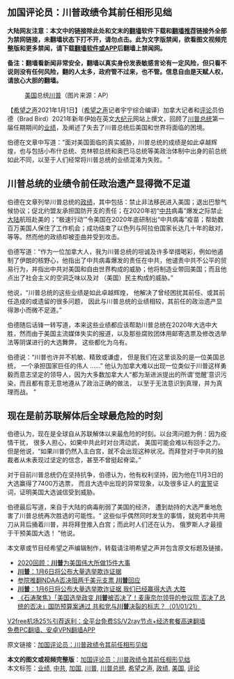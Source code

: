  <h2>加国评论员：川普政绩令其前任相形见绌</h2> <p class="notice"><b>大陆网友注意：本文中的链接除此处和文末的<a href="https://github.com/bannedbook/fanqiang" >翻墙</a>软件下载和<a href="https://github.com/killgcd/justmysocks/blob/master/README.md">翻墙推荐</a>链接外全部为禁网链接，未翻墙状态下打不开，请勿点击。此为文字版禁闻，欲看图文视频完整版和更多禁闻，请下载<a href="https://github.com/bannedbook/fanqiang">翻墙软件或APP</a>后翻墙上禁闻网。</p><p>备注：翻墙看新闻非常安全，翻墙以真实身份发表敏感言论有一定风险，但只看不说则没有任何风险，翻的人太多，政府管不过来，也不管。信息自由是天赋人权，请放心大胆的翻墙。</b></p>  <div class="entry"> <figure> <p><figcaption><a href="https://www.bannedbook.org/bnews/tag/%e7%be%8e%e5%9b%bd/" class="st_tag internal_tag" rel="tag" title="标签 美国 下的日志">美国</a>总统<a href="https://www.bannedbook.org/bnews/tag/%e5%b7%9d%e6%99%ae/" class="st_tag internal_tag" rel="tag" title="标签 川普 下的日志">川普</a>（图片来源：AP）</figcaption></figure> <p>【<span class='wp_keywordlink_affiliate'><a href="https://www.soundofhope.org" title="希望之声" target="_blank">希望之声</a></span>2021年1月1日】（<a href="https://www.bannedbook.org/bnews/tag/%e5%b8%8c%e6%9c%9b%e4%b9%8b%e5%a3%b0/" class="st_tag internal_tag" rel="tag" title="标签 希望之声 下的日志">希望之声</a>记者宇宁综合编译）加拿大记者和<span class='wp_keywordlink_affiliate'><a href="https://www.bannedbook.org/bnews/comments/" title="新闻评论" target="_blank">评论</a></span>员伯德（Brad Bird）2021年新年伊始在英文<span class='wp_keywordlink_affiliate'><a href="http://www.epochtimes.com/" title="大纪元" target="_blank">大纪元</a></span>网站上撰文，回顾了<a href="https://www.bannedbook.org/bnews/tag/%E5%B7%9D%E6%99%AE%E6%80%BB%E7%BB%9F/" class="st_tag internal_tag" rel="tag" title="标签 川普总统 下的日志">川普总统</a>第一届任期期间的<a href="https://www.bannedbook.org/bnews/tag/%E4%B8%9A%E7%BB%A9/" class="st_tag internal_tag" rel="tag" title="标签 业绩 下的日志">业绩</a>，及阐述了失去了川普总统后美国和世界将面临的困境。 </p> <p>伯德在文章中写道：“面对美国面临的真实威胁，川普总统的成绩是如此卓越辉煌，也与包括小布什总统、克林顿总统和奥巴马总统等美政治体制中出身的前总统如此不同，以至于人们经常将川普总统的业绩混淆为失败。 ”</p> <h2>川普总统的业绩令前任政治遗产显得微不足道</h2> <p>伯德在文章列举川普总统的<a href="https://www.bannedbook.org/bnews/tag/%E6%94%BF%E7%BB%A9/" class="st_tag internal_tag" rel="tag" title="标签 政绩 下的日志">政绩</a>，其中包括：禁止非法移民进入美国；退出巴黎气候协议；促北约盟友承担国防开支的责任；在2020年初“<a href="https://www.bannedbook.org/bnews/tag/%e4%b8%ad%e5%85%b1/" class="st_tag internal_tag" rel="tag" title="标签 中共 下的日志">中共</a>病毒”爆发之际禁止<span class='wp_keywordlink_affiliate'><a href="https://www.bannedbook.org/" title="大陆" target="_blank">大陆</a></span>航班赴美的；“极速行动’”令美国在2020年底研制出“中共病毒”疫苗；帮助数百万美国人保住了工作机会；成功结束了以色列与阿拉伯国家长达几十年的敌对，等等。然而他的政绩却被歪曲并受到攻击。</p>  <p>伯德写道：“作为一位加拿大人，我为川普总统的坦诚及许多举措喝彩，例如他遏制了伊朗的核野心，他指出了中共病毒爆发的责任在中共，他谴责中共不公平的贸易行为，并指出中共对美国和自由世界构成的威胁；他将制造业带回美国；而且他点出了社会主义的空洞乏味以及对 （美国）民主构成的威胁。”</p> <p>他说，“川普总统的这些业绩是如此卓越辉煌， 他解决了曾经困扰其前任、或其前任造成的或遗留的很多问题， 因此与川普总统的业绩相较，其前任的政治遗产显得渺小而微不足道。”</p> <p>伯德随后话锋一转写道，本来这些业绩都应该帮助川普总统在2020年大选中大胜，然而由于美国主流媒体失实的报道，以及那些腐败团体用邮寄选票及修改选举法等阴谋进行的大选舞弊， 这些都化为乌有。</p>  <p>伯德说：“川普也许并不机敏、精致或谦虚， 但是我们在这里谈及的是一位美国总统， 一个承担国家巨任的伟人 ……” 他认为加拿大难以出现一位类似于川普这样勇毅而意志坚定的领导人，因为大多数加拿大人“都为渐进派提出的所谓&#x27;觉醒’意识污染，而且都有意无意地遵从了政治正确的做法， 以至于无法意识到真理，并为真理而战。 ”</p> <h2>现在是前苏联解体后全球最危险的时刻</h2> <p>伯德认为，现在是全球自从苏联解体以来最危险的时刻。以台湾问题为例：因为疫情干扰， 很多人担心，如果中共此时对台湾动武， 美国可能会难以有回手之力。但是他说，“如果川普仍然入主白宫，就不会出现这种状况。而拜登对于中共的独裁者从未表现过坚定的信念，甚至不曾挺起脊梁。”</p> <p>对于目前川普总统仍在坚持抗争，伯德认为，他有权利坚持，因为他在11月3日的大选赢得了7400万选票， 而且大选中出现的异常现象，以及很多证人的<span class='wp_keywordlink'><a href="https://www.bannedbook.org/forum5/topic17.html" title="宣誓与预言" target="_blank">宣誓</a></span>证词，证明美国大选诚信受到威胁。</p>  <p>伯德最后写道，来自于大陆的病毒削弱了美国的经济， 遭到劫持的大选严重地危害了川普总统再次胜选的可能性。“ 这些似乎偶然同时发生的事情，就宛若中共用刀从背后捅着川普，并将拜登推入白宫；而此时人们还在认为， 俄罗斯人才最擅于干预美国大选！ ”他说。</p> <p>本文章或节目经希望之声编辑制作，转载请注明希望之声并包含原文标题及链接。</p> <ul class='op-related-articles' title='相关阅读'> <li><a href='https://www.bannedbook.org/bnews/cnnews/20210102/1459609.html' target='_blank'>2020回顾：<b>川普</b>为美国伟大所做15件大事</a></li> <li><a href='https://www.bannedbook.org/bnews/cbnews/20210102/1459599.html' target='_blank'><b>川普</b>：1月6日将公布大量选举欺诈证据</a></li> <li><a href='https://www.bannedbook.org/bnews/worldnews/20210102/1459598.html' target='_blank'>参院推翻NDAA否决阻两千美元支票 <b>川普</b>回应</a></li> <li><a href='https://www.bannedbook.org/bnews/topimagenews/20210102/1459563.html' target='_blank'><b>川普</b>：1月6日将公布大量选举欺诈证据 我们已经赢得大选 大胜</a></li> <li><a href='https://www.bannedbook.org/bnews/bannedvideo/20210102/1459560.html' target='_blank'>《石涛聚焦》「美国选举政变 <b>川普</b>被否决了！麦康奈尔领导的参议院 否决了总统的否决」国防预算案通过 共和党与<b>川普</b>决裂的标志？（01/01/21）</a></li> </ul> <p class="texttj"> <a href="https://www.bannedbook.org/forum23/topic22702.html" target="_blank">V2free机场25%引荐返利：全平台免费SS/V2ray节点+经济套餐高速翻墙</a><br/> <a href="https://github.com/bannedbook/fanqiang/wiki/%E7%A6%81%E9%97%BB%E7%BD%91%E5%AE%89%E5%8D%93%E7%BF%BB%E5%A2%99%E6%96%B0%E9%97%BBAPP" target="_blank">免费PC翻墙、安卓VPN翻墙APP</a></p><p>原文链接：<a class="src_link"  href="https://www.soundofhope.org/post/459215" target="_blank">加国评论员：川普政绩令其前任相形见绌</a></p> <a name='sharetosocial'></a>       <div><b>本文的图文或视频完整版</b>：<a href='https://www.bannedbook.org/bnews/comments/20210102/1459611.html'>加国评论员：川普政绩令其前任相形见绌</a></div>  </div><!--END ENTRY--> <div class="postfooter"> <div>本文标签：<a href="https://www.bannedbook.org/bnews/tag/%E4%B8%9A%E7%BB%A9/" rel="tag">业绩</a>, <a href="https://www.bannedbook.org/bnews/tag/%e4%b8%ad%e5%85%b1/" rel="tag">中共</a>, <a href="https://www.bannedbook.org/bnews/tag/%E5%8A%A0%E5%9B%BD/" rel="tag">加国</a>, <a href="https://www.bannedbook.org/bnews/tag/%e5%b7%9d%e6%99%ae/" rel="tag">川普</a>, <a href="https://www.bannedbook.org/bnews/tag/%E5%B7%9D%E6%99%AE%E6%80%BB%E7%BB%9F/" rel="tag">川普总统</a>, <a href="https://www.bannedbook.org/bnews/tag/%e5%b8%8c%e6%9c%9b%e4%b9%8b%e5%a3%b0/" rel="tag">希望之声</a>, <a href="https://www.bannedbook.org/bnews/tag/%E6%94%BF%E7%BB%A9/" rel="tag">政绩</a>, <a href="https://www.bannedbook.org/bnews/tag/%e7%be%8e%e5%9b%bd/" rel="tag">美国</a>, <a href="https://www.bannedbook.org/bnews/tag/%E8%AF%84%E8%AE%BA/" rel="tag">评论</a></div>  </div><!--END POSTFOOTER--> 
